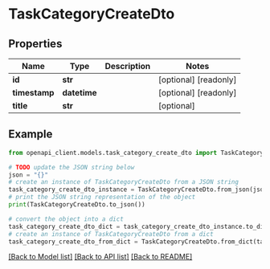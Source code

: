 # TaskCategoryCreateDto


## Properties

Name | Type | Description | Notes
------------ | ------------- | ------------- | -------------
**id** | **str** |  | [optional] [readonly] 
**timestamp** | **datetime** |  | [optional] [readonly] 
**title** | **str** |  | [optional] 

## Example

```python
from openapi_client.models.task_category_create_dto import TaskCategoryCreateDto

# TODO update the JSON string below
json = "{}"
# create an instance of TaskCategoryCreateDto from a JSON string
task_category_create_dto_instance = TaskCategoryCreateDto.from_json(json)
# print the JSON string representation of the object
print(TaskCategoryCreateDto.to_json())

# convert the object into a dict
task_category_create_dto_dict = task_category_create_dto_instance.to_dict()
# create an instance of TaskCategoryCreateDto from a dict
task_category_create_dto_from_dict = TaskCategoryCreateDto.from_dict(task_category_create_dto_dict)
```
[[Back to Model list]](../README.md#documentation-for-models) [[Back to API list]](../README.md#documentation-for-api-endpoints) [[Back to README]](../README.md)


